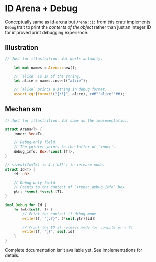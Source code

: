 # ID Arena + Debug

Conceptually same as [id-arena](https://github.com/fitzgen/id-arena) but `Arena::Id` from this crate implements `Debug` trait to print the *contents of the object* rather than just an integer ID for improved print debugging experience.

## Illustration

```rust
// Just for illustration. Not works actually.

    let mut names = Arena::new();

    // `alice` is ID of the string.
    let alice = names.insert("alice");

    // `alice` prints a string in debug format.
    assert_eq!(format!("{:?}", alice), r##""alice""##);
```

## Mechanism

```rust
// Just for illustration. Not same as the implementation.

struct Arena<T> {
    inner: Vec<T>,

    // Debug-only field.
    // The pointer points to the buffer of `inner`.
    debug_info: Box<*const [T]>,
}

// sizeof(Id<T>) is 4 (`u32`) in release mode.
struct Id<T> {
    id: u32,

    // Debug-only field.
    // Points to the content of `Arena::debug_info` box.
    ptr: *const *const [T],
}

impl Debug for Id {
    fn fmt(&self, f) {
        // Print the content if debug mode.
        write!(f, "{:?}", (*self.ptr)[id])

        // Print the ID if release mode (or compile error?)
        write!(f, "{}", self.id)
    }
}
```

Complete documentation isn't available yet. See implementations for details.
